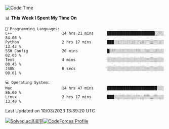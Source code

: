 
<!--START_SECTION:waka-->
![Code Time](http://img.shields.io/badge/Code%20Time-2%2C614%20hrs%2025%20mins-blue)

📊 **This Week I Spent My Time On** 

```text
💬 Programming Languages: 
C++                      14 hrs 21 mins      █████████████████████░░░░   84.08 % 
Python                   2 hrs 17 mins       ███░░░░░░░░░░░░░░░░░░░░░░   13.43 % 
SSH Config               20 mins             █░░░░░░░░░░░░░░░░░░░░░░░░   02.03 % 
Text                     4 mins              ░░░░░░░░░░░░░░░░░░░░░░░░░   00.45 % 
JSON                     0 secs              ░░░░░░░░░░░░░░░░░░░░░░░░░   00.01 % 

💻 Operating System: 
Mac                      14 hrs 47 mins      ██████████████████████░░░   86.60 % 
Linux                    2 hrs 17 mins       ███░░░░░░░░░░░░░░░░░░░░░░   13.40 % 
```


 Last Updated on 10/03/2023 13:39:20 UTC
<!--END_SECTION:waka-->
[![Solved.ac프로필](http://mazassumnida.wtf/api/generate_badge?boj=hckim96)](https://solved.ac/hckim96)[![CodeForces Profile](https://cf.leed.at?id=hckim96)](https://codeforces.com/profile/hckim96)
